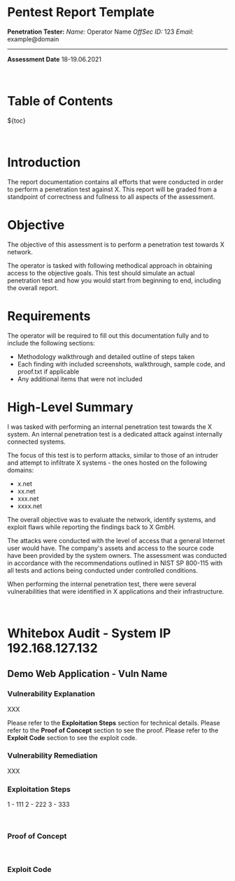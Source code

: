# Pentest Report Template

**Penetration Tester:**
*Name:* Operator Name
*OffSec ID:* 123
*Email:* example@domain

* * *

**Assessment Date**
18-19.06.2021

<div style="page-break-after: always; visibility: hidden;">\pagebreak</div>

# Table of Contents

${toc}

<div style="page-break-after: always; visibility: hidden;">\pagebreak</div>

# Introduction

The report documentation contains all efforts that were conducted in order to perform a penetration test against X.
This report will be graded from a standpoint of correctness and fullness to all aspects of the assessment.

# Objective

The objective of this assessment is to perform a penetration test towards X network.

The operator is tasked with following methodical approach in obtaining access to the objective goals.
This test should simulate an actual penetration test and how you would start from beginning to end, including the overall report.

# Requirements

The operator will be required to fill out this documentation fully and to include the following sections:

- Methodology walkthrough and detailed outline of steps taken
- Each finding with included screenshots, walkthrough, sample code, and proof.txt if applicable
- Any additional items that were not included

# High-Level Summary

I was tasked with performing an internal penetration test towards the X system. 
An internal penetration test is a dedicated attack against internally connected systems. 

The focus of this test is to perform attacks, similar to those of an intruder and attempt 
to infiltrate X systems - the ones hosted on the following domains:

- x.net
- xx.net
- xxx.net
- xxxx.net

The overall objective was to evaluate the network, identify systems, and exploit flaws while reporting
the findings back to X GmbH.

The attacks were conducted with the level of access that a general Internet user would have.
The company's assets and access to the source code have been provided by the system owners.
The assessment was conducted in accordance with the recommendations outlined in NIST SP 800-115 
with all tests and actions being conducted under controlled conditions.


When performing the internal penetration test, there were several vulnerabilities that were identified
in X applications and their infrastructure.

<div style="page-break-after: always; visibility: hidden;">\pagebreak</div>

# Whitebox Audit - System IP 192.168.127.132

## Demo Web Application - Vuln Name

### Vulnerability Explanation

XXX

Please refer to the **Exploitation Steps** section for technical details.
Please refer to the **Proof of Concept** section to see the proof.
Please refer to the **Exploit Code** section to see the exploit code.

### Vulnerability Remediation

XXX

### Exploitation Steps

1 - 111
2 - 222
3 - 333

<div style="page-break-after: always; visibility: hidden;">\pagebreak</div>

### Proof of Concept

<div style="page-break-after: always; visibility: hidden;">\pagebreak</div>

### Exploit Code

<div style="page-break-after: always; visibility: hidden;">\pagebreak</div>

